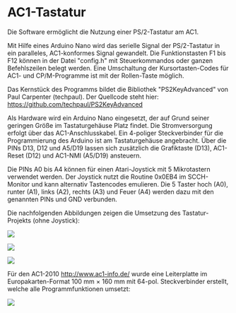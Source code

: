 # AC1-Tastatur
Die Software ermöglicht die Nutzung einer PS/2-Tastatur am AC1.

Mit Hilfe eines Arduino Nano wird das serielle Signal der PS/2-Tastatur in ein paralleles, AC1-konformes Signal gewandelt.
Die Funktionstasten F1 bis F12 können in der Datei "config.h" mit Steuerkommandos oder ganzen Befehlszeilen belegt werden.
Eine Umschaltung der Kursortasten-Codes für AC1- und CP/M-Programme ist mit der Rollen-Taste möglich.

Das Kernstück des Programms bildet die Bibliothek "PS2KeyAdvanced" von Paul Carpenter (techpaul).
Der Quellcode steht hier: https://github.com/techpaul/PS2KeyAdvanced

Als Hardware wird ein Arduino Nano eingesetzt, der auf Grund seiner geringen Größe im Tastaturgehäuse Platz findet. 
Die Stromversorgung erfolgt über das AC1-Anschlusskabel.
Ein 4-poliger Steckverbinder für die Programmierung des Arduino ist am Tastaturgehäuse angebracht.
Über die PINs D13, D12 und A5/D19 lassen sich zusätzlich die Grafiktaste (D13), AC1-Reset (D12) und AC1-NMI (A5/D19) ansteuern.

Die PINs A0 bis A4 können für einen Atari-Joystick mit 5 Mikrotastern verwendet werden.
Der Joystick nutzt die Routine 0x0EB4 im SCCH-Monitor und kann alternativ Tastencodes emulieren.
Die 5 Taster hoch (A0), runter (A1), links (A2), rechts (A3) und Feuer (A4) werden dazu mit den genannten PINs und
GND verbunden.

Die nachfolgenden Abbildungen zeigen die Umsetzung des Tastatur-Projekts (ohne Joystick):

![](https://www.ftonn.de/GIT-Projekte/AC1-Tastatur/Arduino-Nano_Schaltplan.gif)

![](https://www.ftonn.de/GIT-Projekte/AC1-Tastatur/Arduino-Nano_mit_Text.jpg)

![](https://www.ftonn.de/GIT-Projekte/AC1-Tastatur/PS2-Tastatur_mit_Text.jpg)

Für den AC1-2010 http://www.ac1-info.de/ wurde eine Leiterplatte im Europakarten-Format 100 mm × 160 mm 
mit 64-pol. Steckverbinder erstellt, welche alle Programmfunktionen umsetzt:

![](https://www.ftonn.de/GIT-Projekte/AC1-Tastatur/Leiterplatte_AC1-PIO-CTC.jpg)
